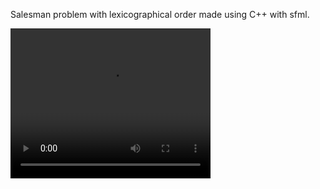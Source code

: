 Salesman problem with lexicographical order made using C++ with sfml.
  
<video width="320" height="240" controls>
  <source src="https://user-images.githubusercontent.com/65507003/144523594-df5f3dd1-a2d0-439f-86e7-9695378b50cb.mp4" type="animated">
</video>





